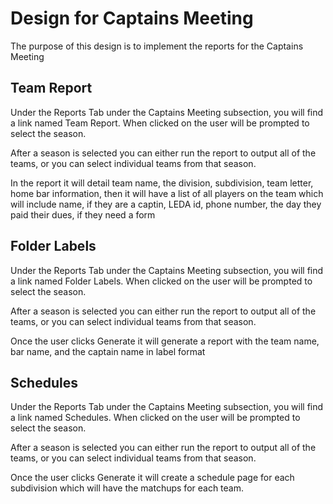 # Design for Captains Meeting
The purpose of this design is to implement the reports for the Captains Meeting

## Team Report
Under the Reports Tab under the Captains Meeting subsection, you will find a link named Team Report. When clicked on the user will be prompted to select the season.

After a season is selected you can either run the report to output all of the teams, or you can select individual teams from that season.

In the report it will detail team name, the division, subdivision, team letter, home bar information, then it will have a list of all players on the team which will include name, if they are a captin, LEDA id, phone number, the day they paid their dues, if they need a form

## Folder Labels
Under the Reports Tab under the Captains Meeting subsection, you will find a link named Folder Labels. When clicked on the user will be prompted to select the season.

After a season is selected you can either run the report to output all of the teams, or you can select individual teams from that season.

Once the user clicks Generate it will generate a report with the team name, bar name, and the captain name in label format

## Schedules
Under the Reports Tab under the Captains Meeting subsection, you will find a link named Schedules. When clicked on the user will be prompted to select the season.

After a season is selected you can either run the report to output all of the teams, or you can select individual teams from that season.

Once the user clicks Generate it will create a schedule page for each subdivision which will have the matchups for each team.